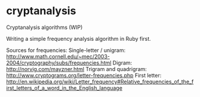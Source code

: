 cryptanalysis
=============

Cryptanalysis algorithms (WIP)

Writing a simple frequency analysis algorithm in Ruby first.


Sources for frequencies:
Single-letter / unigram: http://www.math.cornell.edu/~mec/2003-2004/cryptography/subs/frequencies.html
Digram: http://norvig.com/mayzner.html
Trigram and quadrigram: http://www.cryptograms.org/letter-frequencies.php
First letter: http://en.wikipedia.org/wiki/Letter_frequency#Relative_frequencies_of_the_first_letters_of_a_word_in_the_English_language